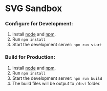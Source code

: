 # SVG Sandbox

### Configure for Development:
1. Install [node](https://nodejs.org/en/) and [npm](https://docs.npmjs.com/getting-started/installing-node).
2. Run `npm install`
3. Start the development server: `npm run start`

### Build for Production:
1. Install [node](https://nodejs.org/en/) and [npm](https://docs.npmjs.com/getting-started/installing-node).
2. Run `npm install`
3. Start the development server: `npm run build`
4. The build files will be output to `/dist` folder.